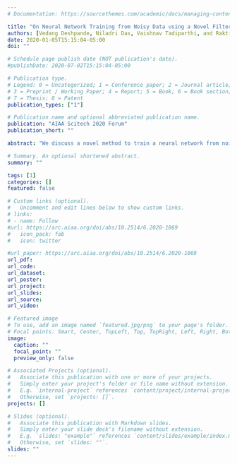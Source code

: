 ```yaml
---
# Documentation: https://sourcethemes.com/academic/docs/managing-content/

title: "On Neural Network Training from Noisy Data using a Novel Filtering Framework"
authors: [Vedang Deshpande, Niladri Das, Vaishnav Tadiparthi, and Raktim Bhattacharya]
date: 2020-01-05T15:15:04-05:00
doi: ""

# Schedule page publish date (NOT publication's date).
#publishDate: 2020-07-02T15:15:04-05:00

# Publication type.
# Legend: 0 = Uncategorized; 1 = Conference paper; 2 = Journal article;
# 3 = Preprint / Working Paper; 4 = Report; 5 = Book; 6 = Book section;
# 7 = Thesis; 8 = Patent
publication_types: ["1"]

# Publication name and optional abbreviated publication name.
publication: "AIAA Scitech 2020 Forum"
publication_short: ""

abstract: "We discuss a novel method to train a neural network from noisy data, using Optimal Transport based filtering. We show a comparative study of this methodology with three other filters: the Extended Kalman filter, the Ensemble Kalman filter, and the Unscented Kalman filter, that can also be used for the purpose of training a neural network. We empirically establish that Optimal Transport based filter performs better than the other three filters with respect to root mean square error measure, for non-Gaussian noise in the output. We demonstrate the efficacy of utilizing the Optimal Transport based filtering for neural network training in the context of predicting Mackey-Glass chaotic time series data."

# Summary. An optional shortened abstract.
summary: ""

tags: [1]
categories: []
featured: false

# Custom links (optional).
#   Uncomment and edit lines below to show custom links.
# links:
# - name: Follow
#url: https://arc.aiaa.org/doi/abs/10.2514/6.2020-1869
#   icon_pack: fab
#   icon: twitter

#url_paper: https://arc.aiaa.org/doi/abs/10.2514/6.2020-1869
url_pdf:
url_code:
url_dataset:
url_poster:
url_project:
url_slides:
url_source:
url_video:

# Featured image
# To use, add an image named `featured.jpg/png` to your page's folder.
# Focal points: Smart, Center, TopLeft, Top, TopRight, Left, Right, BottomLeft, Bottom, BottomRight.
image:
  caption: ""
  focal_point: ""
  preview_only: false

# Associated Projects (optional).
#   Associate this publication with one or more of your projects.
#   Simply enter your project's folder or file name without extension.
#   E.g. `internal-project` references `content/project/internal-project/index.md`.
#   Otherwise, set `projects: []`.
projects: []

# Slides (optional).
#   Associate this publication with Markdown slides.
#   Simply enter your slide deck's filename without extension.
#   E.g. `slides: "example"` references `content/slides/example/index.md`.
#   Otherwise, set `slides: ""`.
slides: ""
---
```

